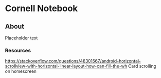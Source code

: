 # Cornell Notebook

## About
Placeholder text

### Resources
https://stackoverflow.com/questions/48301567/android-horizontal-scrollview-with-horizontal-linear-layout-how-can-fill-the-wh
Card scrolling on homescreen
